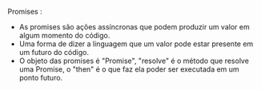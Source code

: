 Promises :

- As promises são ações assíncronas que podem produzir um valor em algum momento do código.
- Uma forma de dizer a linguagem que um valor pode estar presente em um futuro do código.
- O objeto das promises é "Promise", "resolve" é o método que resolve uma Promise, o "then" é o que faz ela poder ser executada em um ponto futuro.
